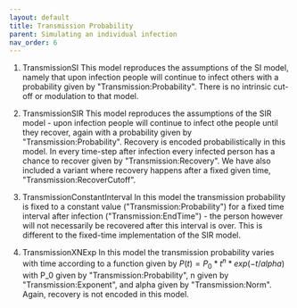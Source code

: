 ```yaml
---
layout: default
title: Transmission Probability
parent: Simulating an individual infection
nav_order: 6
---
```


1. TransmissionSI
This model reproduces the assumptions of the SI model, namely that upon infection people will continue to infect others with a probability given by "Transmission:Probability".  There is no intrinsic cut-off or modulation to that model.

2. TransmissionSIR
This model reproduces the assumptions of the SIR model - upon infection people will continue to infect othe people until they recover, again with a probability given by "Transmission:Probability".  Recovery is encoded probabilistically in this model. In every time-step after infection every infected person has a chance to recover given by "Transmission:Recovery".  We have also included a variant where recovery happens after a fixed given time, "Transmission:RecoverCutoff".

3. TransmissionConstantInterval
In this model the transmission probability is fixed to a constant value ("Transmission:Probability") for a fixed time interval after infection ("Transmission:EndTime") - the person however will not necessarily be recovered after this interval is over.  This is different to the fixed-time implementation of the SIR model.

4. TransmissionXNExp
In this model the transmission probability varies with time according to a function given by
$P(t) = P_0 * t^n * exp(-t/alpha)$ with P_0 given by "Transmission:Probability", n given by "Transmission:Exponent", and alpha given by "Transmission:Norm".  Again, recovery is not encoded in this model.
